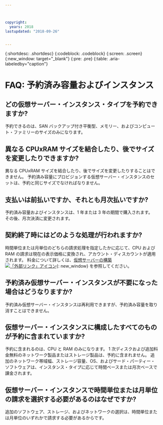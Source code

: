 ```yaml
---



copyright:
  years: 2018
lastupdated: "2018-09-26"


---
```


{:shortdesc: .shortdesc}
{:codeblock: .codeblock}
{:screen: .screen}
{:new_window: target="_blank"}
{:pre: .pre}
{:table: .aria-labeledby="caption"}

# FAQ: 予約済み容量およびインスタンス 

## どの仮想サーバー・インスタンス・タイプを予約できますか?
予約できるのは、SAN バックアップ付き平衡型、メモリー、およびコンピュート・ファミリーのサイズのみになります。

## 異なる CPUxRAM サイズを結合したり、後でサイズを変更したりできますか?
異なる CPUxRAM サイズを結合したり、後でサイズを変更したりすることはできません。 予約済み容量にプロビジョンする仮想サーバー・インスタンスのセットは、予約と同じサイズでなければなりません。 

## 支払いは前払いですか、それとも月次払いですか?
予約済み容量およびインスタンスは、1 年または 3 年の期間で購入されます。 その後、月次決済に変更されます。 

## 契約終了時にはどのような処理が行われますか?
時間単位または月単位のどちらの請求処理を指定したかに応じて、CPU および RAM の請求は現在の表示価格に変換され、アカウント・ディスカウントが適用されます。 料金について詳しくは、[仮想サーバーの構築 ![「外部リンク」アイコン](../icons/launch-glyph.svg "「外部リンク」アイコン")](https://www.ibm.com/cloud-computing/bluemix/virtual-servers){: new_window} を参照してください。

## 予約済み仮想サーバー・インスタンスが不要になった場合はどうなりますか?
予約済み仮想サーバー・インスタンスは再利用できますが、予約済み容量を取り消すことはできません。

## 仮想サーバー・インスタンスに構成したすべてのものが予約に含まれていますか?
予約に含まれるのは、CPU と RAM のみになります。 1 次ディスクおよび追加料金無料のネットワーク製品またはストレージ製品は、予約に含まれません。 追加のネットワーク帯域幅、ストレージ容量、OS、およびサード・パーティー・ソフトウェアは、インスタンス・タイプに応じて時間ベースまたは月次ベースで課金されます。

## 仮想サーバー・インスタンスで時間単位または月単位の請求を選択する必要があるのはなぜですか?
追加のソフトウェア、ストレージ、およびネットワークの選択は、時間単位または月単位のいずれかで請求する必要があるからです。 

